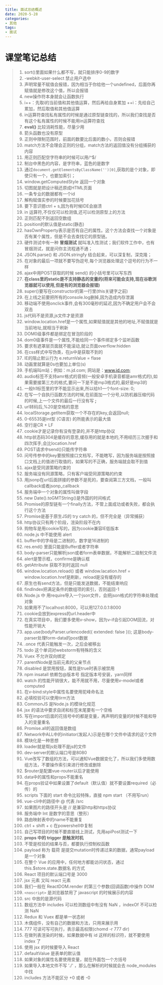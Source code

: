 ```yaml
---
title: 面试总结概述
date: 2020-5-28
categories: 
- 其他
tags: 
- 面试
---
```

# 课堂笔记总结
> 1.  sort()里面如果什么都不写，就只能排序0-9的数字
> 2. -webkit-user-select  禁止用户选中
> 3. 声明常量不赋值会报错，因为相当于你给他一个undefined，后面你再赋值就是修改这个值，所以会报错
> 4. new操作符本身就会让函数执行
> 5.  i++：先取i的当前值和其他值运算，然后再给自身累加 ++i：先给自己累加，然后取值和其他值运算
> 6. in运算符查找私有属性的时候是通过原型链查找的，所以我们查找是否有这个私有属性的时候不能用in运算符查找
> 7. **eval()**  比较消耗性能，尽量少用
> 8. 箭头函数也没有原型
> 9. 正则中限制范围时，前面的数要比后面的数小，否则会报错
> 10. match方法不会理会正则的分组，match方法的返回值没有分组捕获的内容
> 11. 用正则匹配空字符串的时候可以用/^$/
> 12. 制台中黑色的内容，是字符串，蓝色的是数字
> 13. 通过`document.getElementsByClassName('')[0]`,获取的是个对象，即使只有一个，也要加索引；
> 14. window.getComputedStyle 返回一个对象
> 15. 切图就是把设计稿还原成HTML页面
> 16. 一条专业的数据都有一个id
> 17. 解构赋值实参的时候要加花括号
> 18. 要下意识摁ctrl + s,因为有时候IDE会崩溃
> 19. in 运算符,不仅仅可以检测值,还可以检测原型上的方法
> 20. 正则匹配不到返回空数组
> 21. position的默认值是static(静态)
> 22. hasOwnProperty表示是否有自己的属性。这个方法会查找一个对象是否有某个属性，但是不会去查找它的原型链。
> 23. 硬件测试中有一种 **冒烟测试** 就叫准入性测试；我们软件工作中，也有冒烟测试，就是问你主流程通不通；
> 24. JSON.parse() 和 JSON.stringfy 结合起来，可以深复制，深克隆；
> 25. 在对象的最后一项就不要写伪逗号,每个浏览器处理这个逗号的行为不一样
> 26. ajax中用POST获取的时候 send()  的小括号里可以写东西
> 27. **在class里的static是不支持静态的变量的(将来可能会支持,现在谷歌浏览器就可以使用,但是有的浏览器会报错)**
> 28. super()要写在constructor的第一行里(this关键字之前)
> 29. 在上线之前要把所有的console.log删掉,因为造成内存泄漏
> 30. 移动端不使用onclick事件,会有300毫秒的延迟,因为不确定用户会不会双击
> 31. js代码不是资源,js文件才是资源
> 32. window.location.href是一个属性,如果赋值就是其他的地址,不赋值就是当前地址,就相当于刷新
> 33. DOM0级事件都是绑定在冒泡阶段的
> 34. dom0级事件是一个属性,不能给同一个事件绑定多个监听函数
> 35. 要求有遮罩层页面就不能滚动,就让页面overflow:hidden
> 36. 在css样式中写伪类，在js中是获取不到的
> 37. IE的阻止默认行为 e.returnValue = flase
> 38. 动画里就算是0s也要加上单位(s)
> 39. 手机端叫m站；例如：m.jd.com; 网站是：www.jd.com;
> 40. audio标签不支持amr格式的音频(一般安卓手机录音都是amr格式的),如果需要接第三方的格式,要问一下是不是mp3格式的,最好是mp3的
> 41. 一般h1标签里的字不能显示出来,所以给h1一个font-size: 0;
> 42. 在写一个自执行函数方法的时候,在前面加一个分号,以防机器压缩代码的时候,上一个文件的最后一行没有写 **;**
> 43. url转码后,%20是空格的意思
> 44. localStorage.getItem获取一个不存在的key,会返回null;
> 45. 0-65535是int型 (C语言) 的所能表示的最大值
> 46. 空行是CR + LF
> 47. cookie才是记录你有没有登录的,并不是http协议
> 48. http状态码304是缓存的意思,缓存用的就是本地的,不用经历三次握手和四次挥手,会比location.href
> 49. POST请求中send()只能传字符串
> 50. 问号传参中的key要按照接口文档写，不能瞎写，因为服务端是按照接口文档上的值进行取值的，如果写的不正确，服务端就会取不到值
> 51. ajax是受同源策略约束的
> 52. 服务端没有同源策略，只有客户端受同源策略的约束
> 53. 用jsonp在url后面拼接的参数不是死的，要查阅第三方文档，一般叫callback或者jsonp_callback
> 54. 服务端中一个对象的属性叫做字段
> 55. new Date().toGMTString()是外国的时间格式
> 56. Promise的原型链有一个finally方法，不管上面成功或者失败，都会执行这个方法
> 57. Promise是基于原生JS的 try catch 的，但不完全是（异常捕获）
> 58. http协议只有两个阶段，渲染阶段不在内
> 59. 购物车是用cookie写的，因为cookie兼容IE低版本
> 60. node.js 中不能使用 alert
> 61. buffer中的字母是二进制的，数字是16进制的
> 62. res.end() 里面只能是Buffer或者字符串
> 63. body-parser只能解析json或者form表单数据，不能解析二级制文件流
> 64. alert是警示框，confirme是确认框
> 65. getAttribute 获取不到时返回 null
> 66. window.location.reload() 或者 window.lacation.href = window.location.href是刷新，reload是没有缓存的
> 67. 原生也有send方法，但是只能发送数据，不能结束响应
> 68. findIndex把满足条件的数组项的索引，否则返回-1
> 69. Node.js 中 用require导入一个json文件，会把json格式的字符串处理成对象
> 70. 如果用不了localhost:8000，可以用127.0.0.1:8000
> 71. cookie会放到express的url.header中
> 72. 在真实项目中，我们要多使用v-show，因为v-if会引起DOM回流，对性能开销大
> 73. app.use(bodyParser.urlencoded({ extended: false })); 这是body-parser处理form-data的post数据
> 74. .once 代表只能触发一次，之后会被移出
> 75. todo  这个单词对webstorm有特殊的含义
> 76. Vuex 不允许双向绑定
> 77. parentNode是当前元素的父亲节点
> 78. disabled 是禁用按钮，属性是true时表示被禁用
> 79. npm insatall 依赖包@版本号 指定版本号安装，yarn同样
> 80. watch 的性能开销很大，能不用就不用，尽量使用v-model或者computed
> 81. 在v-bind:style中属性名要使用驼峰命名法
> 82. 必填校验可以使用tirm方法
> 83. CommonJS 是Node.js 的模块化规范
> 84. jsx 的语法中要求自闭和标签末尾要有一个空格
> 85. 写在import后面的花括号中的都是变量，再声明的变量的时候不能和导入的变量重名
> 86. Promise.all的返回值是数组
> 87. Network中ALL中的initiator(发起人)示是在哪个文件中请求的这个文件
> 88. 模块化是一种思想
> 89. loader就是帮js处理不是js的文件
> 90. dev-server的默认端口号是8080
> 91. Vue改写了数组的方法，可以通知Vue数据变化了，所以我们多使用数组方法，不要操作索引来进行修改或删除
> 92. $router是配置vue-router以后才能使用
> 93. data中的属性和props不能重名
> 94. 在props验证中如果设置了default（默认值）就不要设置required（必传）的
> 95. scripts 下面的 start 命令比较特殊，直接 npm start （不用写run）
> 96. vue-cli中的路径中 @ 代表 /src
> 97. 如果图片的路径开头是 // 是兼容http和https协议
> 98. 服务端中 Int 是数字的意思（整形）
> 99. 路由映射表中的name不能重复
> 100. ctrl + shift + c 在powershell中复制
> 101. 自己写项目的时候不要直接线上测试，先用apiPost测试一下
> 102. **props 中的 trigger 是触发时机**
> 103. 不管是校验的结果与否，都要执行控制权函数
> 104. payload 称为 载荷 是提交mutation时传递过来的数据，通常payload是一个对象
> 105. 在整个 Vue 的应用中，任何地方都能访问状态，通过 this.$store.state.数据名 的方式
> 106. React 项目的默认端口号是 3000
> 107. jsx 元素 又叫 react 元素
> 108. 我们一般在 ReactDOM.render 的第三个参数(回调函数)中操作 DOM
> 109. `<noscript>` 是浏览器禁用了 javascript 的时候展示的内容
> 110. src 中放的是源代码
> 111. 数组方法中 includes 可以检测数组中有没有 NaN ，indexOf 不可以检测 NaN
> 112. Redux 和 Vuex 都是单一状态树
> 113. 木偶组件，没有自己的数据和方法，只用来展示用
> 114. 777 可读可写可执行，表示最高权限(chomd -r 777 dir)
> 115. 在做列表渲染的时候，如果数据中有 id 这样的标识符，就不要使用 index 了
> 116. 使用 jsx 的时候要导入 React
> 117. defaultValue 是表单的默认值
> 118. 如果对象的属性名要使用变量，就在外面包一个方括号
> 119. 如果导入本地文件不写 './' ，那么在解析的时候就会去 node_modules 中找
> 120. includes 方法不能区分 +0  或者  -0